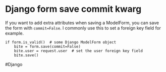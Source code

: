 # Django form save commit kwarg

If you want to add extra attributes when saving a ModelForm, you can save the form with `commit=False`. I commonly use this to set a foreign key field for example.

```
if form.is_valid()  # some Django ModelForm object
    bite = form.save(commit=False)
    bite.user = request.user  # set the user foreign key field
    bite.save()
```

#Django
